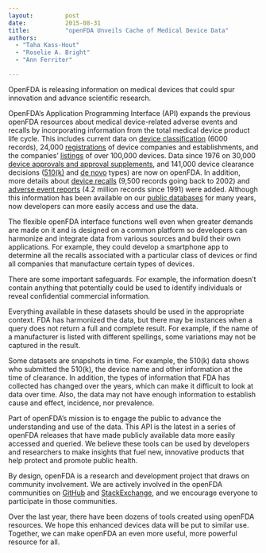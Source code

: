 ```yaml
---
layout:         post
date:           2015-08-31
title:          "openFDA Unveils Cache of Medical Device Data"
authors:
  - "Taha Kass-Hout"
  - "Roselie A. Bright"
  - "Ann Ferriter"

---
```


OpenFDA is releasing information on medical devices that could spur innovation and advance scientific research.

OpenFDA’s Application Programming Interface (API) expands the previous openFDA resources about medical device-related adverse events and recalls by incorporating information from the total medical device product life cycle. This includes current data on <a href="http://www.fda.gov/MedicalDevices/DeviceRegulationandGuidance/Overview/ClassifyYourDevice/ucm051637.htm">device classification</a> (6000 records), 24,000 <a href="http://www.fda.gov/MedicalDevices/DeviceRegulationandGuidance/HowtoMarketYourDevice/RegistrationandListing/default.htm">registrations</a> of device companies and establishments, and the companies’ <a href="http://www.fda.gov/MedicalDevices/DeviceRegulationandGuidance/HowtoMarketYourDevice/RegistrationandListing/default.htm">listings</a> of over 100,000 devices.  Data since 1976 on 30,000 <a href="http://www.fda.gov/medicaldevices/deviceregulationandguidance/howtomarketyourdevice/premarketsubmissions/premarketapprovalpma/default.htm">device approvals and approval supplements</a>, and 141,000 device clearance decisions (<a href="http://www.fda.gov/MedicalDevices/DeviceRegulationandGuidance/HowtoMarketYourDevice/PremarketSubmissions/PremarketNotification510k/default.htm">510(k)</a> and <a href="http://www.fda.gov/MedicalDevices/DeviceRegulationandGuidance/GuidanceDocuments/ucm080195.htm">de novo</a> types) are now on openFDA.  In addition, more details about <a href="http://www.fda.gov/MedicalDevices/Safety/ListofRecalls/ucm329946.htm">device recalls</a> (9,500 records going back to 2002) and <a href="http://www.fda.gov/MedicalDevices/DeviceRegulationandGuidance/PostmarketRequirements/ReportingAdverseEvents/ucm127891.htm">adverse event reports</a> (4.2 million records since 1991) were added. Although this information has been available on our <a href="http://www.fda.gov/MedicalDevices/DeviceRegulationandGuidance/Databases/default.htm">public databases</a> for many years, now developers can more easily access and use the data.

The flexible openFDA interface functions well even when greater demands are made on it and is designed on a common platform so developers can harmonize and integrate data from various sources and build their own applications. For example, they could develop a smartphone app to determine all the recalls associated with a particular class of devices or find all companies that manufacture certain types of devices.

There are some important safeguards. For example, the information doesn’t contain anything that potentially could be used to identify individuals or reveal confidential commercial information.

Everything available in these datasets should be used in the appropriate context. FDA has harmonized the data, but there may be instances when a query does not return a full and complete result. For example, if the name of a manufacturer is listed with different spellings, some variations may not be captured in the result.

Some datasets are snapshots in time. For example, the 510(k) data shows who submitted the 510(k), the device name and other information at the time of clearance. In addition, the types of information that FDA has collected has changed over the years, which can make it difficult to look at data over time. Also, the data may not have enough information to establish cause and effect, incidence, nor prevalence.

Part of openFDA’s mission is to engage the public to advance the understanding and use of the data. This API is the latest in a series of openFDA releases that have made publicly available data more easily accessed and queried. We believe these tools can be used by developers and researchers to make insights that fuel new, innovative products that help protect and promote public health.

By design, openFDA is a research and development project that draws on community involvement. We are actively involved in the openFDA communities on <a href="https://github.com/FDA/">GitHub</a> and <a href="http://opendata.stackexchange.com/search?q=openFDA">StackExchange</a>, and we encourage everyone to participate in those communities.

Over the last year, there have been dozens of tools created using openFDA resources. We hope this enhanced devices data will be put to similar use. Together, we can make openFDA an even more useful, more powerful resource for all.